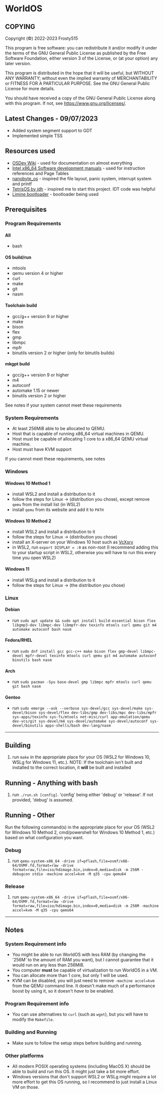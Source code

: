 # WorldOS

## COPYING

Copyright (©) 2022-2023  Frosty515

This program is free software: you can redistribute it and/or modify
it under the terms of the GNU General Public License as published by
the Free Software Foundation, either version 3 of the License, or
(at your option) any later version.

This program is distributed in the hope that it will be useful,
but WITHOUT ANY WARRANTY; without even the implied warranty of
MERCHANTABILITY or FITNESS FOR A PARTICULAR PURPOSE.  See the
GNU General Public License for more details.

You should have received a copy of the GNU General Public License
along with this program.  If not, see <https://www.gnu.org/licenses/>.

## Latest Changes - 09/07/2023

- Added system segment support to GDT
- Implemented simple TSS

## Resources used

- [OSDev Wiki](https://wiki.osdev.org/Main_Page) - used for documentation on almost everything
- [Intel x86_64 Software development manuals](https://www.intel.com/content/www/us/en/developer/articles/technical/intel-sdm.html) - used for instruction references and Page Tables
- [nanobyte_os](https://github.com/nanobyte-dev/nanobyte_os) - inspired the file layout, panic system, interrupt system and printf
- [TetrisOS by jdh](https://www.youtube.com/watch?v=FaILnmUYS_U) - inspired me to start this project. IDT code was helpful
- [Limine bootloader](https://github.com/limine-bootloader/limine) - bootloader being used

## Prerequisites

### Program Requirements

#### All

- bash

#### OS build/run

- mtools
- qemu version 4 or higher
- curl
- make
- git
- nasm

#### Toolchain build

- gcc/g++ version 9 or higher
- make
- bison
- flex
- gmp
- libmpc
- mpfr
- binutils version 2 or higher (only for binutils builds)

#### mkgpt build

- gcc/g++ version 9 or higher
- m4
- autoconf
- automake 1.15 or newer
- binutils version 2 or higher

See notes if your system cannot meet these requirements

### System Requirements

- At least 256MiB able to be allocated to QEMU.
- Host that is capable of running x86_64 virtual machines in QEMU.
- Host must be capable of allocating 1 core to a x86_64 QEMU virtual machine.
- Host must have KVM support

If you cannot meet these requirements, see notes

### **Windows**

#### Windows 10 Method 1

- install WSL2 and install a distribution to it
- follow the steps for Linux -> (distribution you chose), except remove `qemu` from the install list (in WSL2)
- install `qemu` from its website and add it to `PATH`

#### Windows 10 Method 2

- install WSL2 and install a distribution to it
- follow the steps for Linux -> (distribution you chose)
- install an X-server on your Windows 10 host such as [VcXsrv](https://sourceforge.net/projects/vcxsrv/)
- in WSL2, run `export DISPLAY = :0` as non-root (I recommend adding this to your startup script in WSL2, otherwise you will have to run this every time you open WSL2)

#### Windows 11

- install WSLg and install a distribution to it
- follow the steps for Linux -> (the distribution you chose)

### Linux

#### Debian

- run `sudo apt update && sudo apt install build-essential bison flex libgmp3-dev libmpc-dev libmpfr-dev texinfo mtools curl qemu git m4 automake autoconf bash nasm`

#### Fedora/RHEL

- run `sudo dnf install gcc gcc-c++ make bison flex gmp-devel libmpc-devel mpfr-devel texinfo mtools curl qemu git m4 automake autoconf binutils bash nasm`

#### Arch

- run `sudo pacman -Syu base-devel gmp libmpc mpfr mtools curl qemu git bash nasm`

#### Gentoo

- run `sudo emerge --ask --verbose sys-devel/gcc sys-devel/make sys-devel/bison sys-devel/flex dev-libs/gmp dev-libs/mpc dev-libs/mpfr sys-apps/texinfo sys-fs/mtools net-misc/curl app-emulation/qemu dev-vcs/git sys-devel/m4 sys-devel/automake sys-devel/autoconf sys-devel/binutils apps-shells/bash dev-lang/nasm`

---

## Building

1. run `make` in the appropriate place for your OS (WSL2 for Windows 10, WSLg for Windows 11, etc.). NOTE: If the toolchain isn't built and installed to the correct location, it **will** be built and installed

## Running - Anything with bash

1. run `./run.sh [config]`. 'config' being either 'debug' or 'release'. If not provided, 'debug' is assumed.

## Running - Other

Run the following command(s) in the appropriate place for your OS (WSL2 for Windows 10 Method 2, cmd/powershell for Windows 10 Method 1, etc.) based on what configuration you want.

### Debug

1. run `qemu-system-x86_64 -drive if=pflash,file=ovmf/x86-64/OVMF.fd,format=raw -drive format=raw,file=iso/hdimage.bin,index=0,media=disk -m 256M -debugcon stdio -machine accel=kvm -M q35 -cpu qemu64`

### Release

1. run `qemu-system-x86_64 -drive if=pflash,file=ovmf/x86-64/OVMF.fd,format=raw -drive format=raw,file=iso/hdimage.bin,index=0,media=disk -m 256M -machine accel=kvm -M q35 -cpu qemu64`

---

## Notes

### System Requirement info

- You might be able to run WorldOS with less RAM (by changing the '256M' to the amount of RAM you want), but I cannot guarantee that it would run on any less than 256MiB.
- You computer **must** be capable of virtualization to run WorldOS in a VM.
- You can allocate more than 1 core, but only 1 will be used.
- KVM can be disabled, you will just need to remove `-machine accel=kvm` from the QEMU command line. It doesn't make much of a performance boost by using it, so it doesn't *have* to be enabled.

### Program Requirement info

- You can use alternatives to `curl` (such as `wget`), but you will have to modify the `Makefile`.

### Building and Running

- Make sure to follow the setup steps before building and running.

### Other platforms

- All modern POSIX operating systems (including MacOS X) should be able to build and run this OS. It might just take a bit more effort.
- Windows versions that don't support WSL2 or WSLg might require a lot more effort to get this OS running, so I recommend to just install a Linux VM on those.
